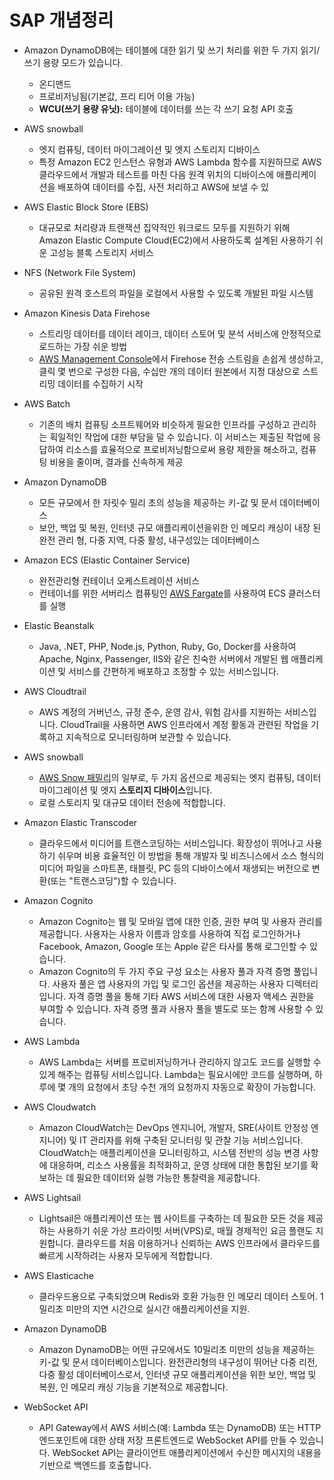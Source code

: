 # SAP 개념정리
- Amazon DynamoDB에는 테이블에 대한 읽기 및 쓰기 처리를 위한 두 가지 읽기/쓰기 용량 모드가 있습니다.
  - 온디맨드
  - 프로비저닝됨(기본값, 프리 티어 이용 가능)
  - **WCU(쓰기 용량 유닛):** 테이블에 데이터를 쓰는 각 쓰기 요청 API 호출
- AWS snowball
  - 엣지 컴퓨팅, 데이터 마이그레이션 및 엣지 스토리지 디바이스
  -  특정 Amazon EC2 인스턴스 유형과 AWS Lambda 함수를 지원하므로 AWS 클라우드에서 개발과 테스트를 마친 다음 원격 위치의 디바이스에 애플리케이션을 배포하여 데이터를 수집, 사전 처리하고 AWS에 보낼 수 있
- AWS Elastic Block Store (EBS)
  - 대규모로 처리량과 트랜잭션 집약적인 워크로드 모두를 지원하기 위해 Amazon Elastic Compute Cloud(EC2)에서 사용하도록 설계된 사용하기 쉬운 고성능 블록 스토리지 서비스
- NFS (Network File System)
  - 공유된 원격 호스트의 파일을 로컬에서 사용할 수 있도록 개발된 파일 시스템
- Amazon Kinesis Data Firehose
  - 스트리밍 데이터를 데이터 레이크, 데이터 스토어 및 분석 서비스에 안정적으로 로드하는 가장 쉬운 방법
  - [AWS Management Console](https://console.aws.amazon.com/firehose/)에서 Firehose 전송 스트림을 손쉽게 생성하고, 클릭 몇 번으로 구성한 다음, 수십만 개의 데이터 원본에서 지정 대상으로 스트리밍 데이터를 수집하기 시작
- AWS Batch
  - 기존의 배치 컴퓨팅 소프트웨어와 비슷하게 필요한 인프라를 구성하고 관리하는 획일적인 작업에 대한 부담을 덜 수 있습니다. 이 서비스는 제출된 작업에 응답하여 리소스를 효율적으로 프로비저닝함으로써 용량 제한을 해소하고, 컴퓨팅 비용을 줄이며, 결과를 신속하게 제공

- Amazon DynamoDB
  - 모든 규모에서 한 자릿수 밀리 초의 성능을 제공하는 키-값 및 문서 데이터베이스
  - 보안, 백업 및 복원, 인터넷 규모 애플리케이션을위한 인 메모리 캐싱이 내장 된 완전 관리 형, 다중 지역, 다중 활성, 내구성있는 데이터베이스
- Amazon ECS  (Elastic Container Service)
  - 완전관리형 컨테이너 오케스트레이션 서비스
  -  컨테이너를 위한 서버리스 컴퓨팅인 [AWS Fargate](https://aws.amazon.com/ko/fargate/)를 사용하여 ECS 클러스터를 실행
- Elastic Beanstalk
  - Java, .NET, PHP, Node.js, Python, Ruby, Go, Docker를 사용하여 Apache, Nginx, Passenger, IIS와 같은 친숙한 서버에서 개발된 웹 애플리케이션 및 서비스를 간편하게 배포하고 조정할 수 있는 서비스입니다.
- AWS Cloudtrail
  - AWS 계정의 거버넌스, 규정 준수, 운영 감사, 위험 감사를 지원하는 서비스입니다. CloudTrail을 사용하면 AWS 인프라에서 계정 활동과 관련된 작업을 기록하고 지속적으로 모니터링하며 보관할 수 있습니다. 
- AWS snowball
  -  [AWS Snow 패밀리](https://aws.amazon.com/ko/snow/)의 일부로, 두 가지 옵션으로 제공되는 엣지 컴퓨팅, 데이터 마이그레이션 및 엣지 **스토리지 디바이스**입니다.
  - 로컬 스토리지 및 대규모 데이터 전송에 적합합니다.

- Amazon Elastic Transcoder
  - 클라우드에서 미디어를 트랜스코딩하는 서비스입니다. 확장성이 뛰어나고 사용하기 쉬우며 비용 효율적인 이 방법을 통해 개발자 및 비즈니스에서 소스 형식의 미디어 파일을 스마트폰, 태블릿, PC 등의 디바이스에서 재생되는 버전으로 변환(또는 "트랜스코딩")할 수 있습니다.

- Amazon Cognito
  - Amazon Cognito는 웹 및 모바일 앱에 대한 인증, 권한 부여 및 사용자 관리를 제공합니다. 사용자는 사용자 이름과 암호를 사용하여 직접 로그인하거나 Facebook, Amazon, Google 또는 Apple 같은 타사를 통해 로그인할 수 있습니다.
  - Amazon Cognito의 두 가지 주요 구성 요소는 사용자 풀과 자격 증명 풀입니다. 사용자 풀은 앱 사용자의 가입 및 로그인 옵션을 제공하는 사용자 디렉터리입니다. 자격 증명 풀을 통해 기타 AWS 서비스에 대한 사용자 액세스 권한을 부여할 수 있습니다. 자격 증명 풀과 사용자 풀을 별도로 또는 함께 사용할 수 있습니다.

- AWS Lambda 
  - AWS Lambda는 서버를 프로비저닝하거나 관리하지 않고도 코드를 실행할 수 있게 해주는 컴퓨팅 서비스입니다. Lambda는 필요시에만 코드를 실행하며, 하루에 몇 개의 요청에서 초당 수천 개의 요청까지 자동으로 확장이 가능합니다.


- AWS Cloudwatch
  - Amazon CloudWatch는 DevOps 엔지니어, 개발자, SRE(사이트 안정성 엔지니어) 및 IT 관리자를 위해 구축된 모니터링 및 관찰 기능 서비스입니다. CloudWatch는 애플리케이션을 모니터링하고, 시스템 전반의 성능 변경 사항에 대응하며, 리소스 사용률을 최적화하고, 운영 상태에 대한 통합된 보기를 확보하는 데 필요한 데이터와 실행 가능한 통찰력을 제공합니다.

- AWS Lightsail
  - Lightsail은 애플리케이션 또는 웹 사이트를 구축하는 데 필요한 모든 것을 제공하는 사용하기 쉬운 가상 프라이빗 서버(VPS)로, 매월 경제적인 요금 플랜도 지원합니다. 클라우드를 처음 이용하거나 신뢰하는 AWS 인프라에서 클라우드를 빠르게 시작하려는 사용자 모두에게 적합합니다.

- AWS Elasticache
  - 클라우드용으로 구축되었으며 Redis와 호환 가능한 인 메모리 데이터 스토어. 1밀리초 미만의 지연 시간으로 실시간 애플리케이션을 지원.

- Amazon DynamoDB
  - Amazon DynamoDB는 어떤 규모에서도 10밀리초 미만의 성능을 제공하는 키-값 및 문서 데이터베이스입니다. 완전관리형의 내구성이 뛰어난 다중 리전, 다중 활성 데이터베이스로서, 인터넷 규모 애플리케이션을 위한 보안, 백업 및 복원, 인 메모리 캐싱 기능을 기본적으로 제공합니다. 

- WebSocket API
  - API Gateway에서 AWS 서비스(예: Lambda 또는 DynamoDB) 또는 HTTP 엔드포인트에 대한 상태 저장 프론트엔드로 WebSocket API를 만들 수 있습니다. WebSocket API는 클라이언트 애플리케이션에서 수신한 메시지의 내용을 기반으로 백엔드를 호출합니다.

